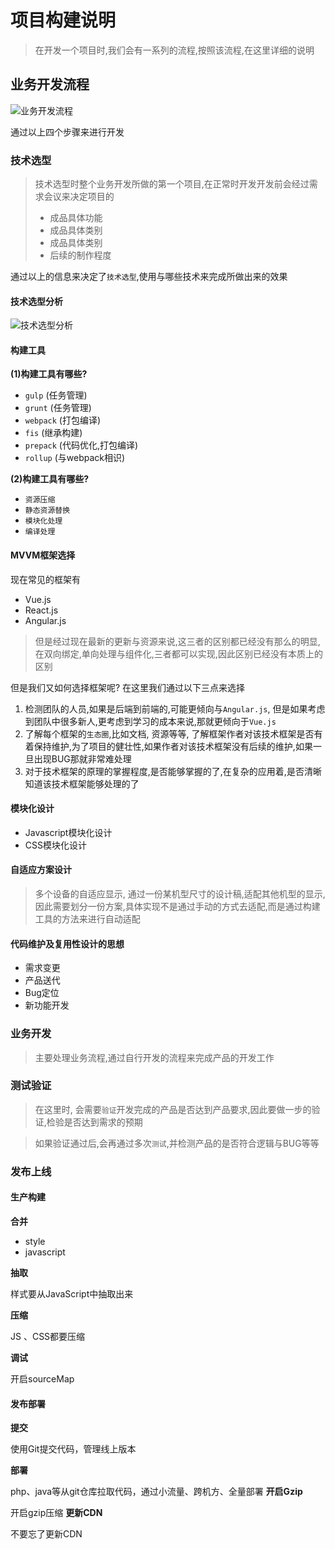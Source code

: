 # 项目构建说明
> 在开发一个项目时,我们会有一系列的流程,按照该流程,在这里详细的说明

## 业务开发流程
![业务开发流程](https://s1.ax2x.com/2018/05/16/xuHOd.png)

通过以上四个步骤来进行开发

### 技术选型
> 技术选型时整个业务开发所做的第一个项目,在正常时开发开发前会经过需求会议来决定项目的
>- 成品具体功能
>- 成品具体类别
>- 成品具体类别
>- 后续的制作程度

通过以上的信息来决定了`技术选型`,使用与哪些技术来完成所做出来的效果


#### 技术选型分析
![技术选型分析](https://s1.ax2x.com/2018/05/16/xuEWH.png)


#### 构建工具

**(1)构建工具有哪些?**
- `gulp` (任务管理)  
- `grunt` (任务管理) 
- `webpack` (打包编译)
- `fis` (继承构建)
- `prepack` (代码优化,打包编译)
- `rollup` (与webpack相识)

**(2)构建工具有哪些?**
- `资源压缩`
- `静态资源替换`
- `模块化处理`
- `编译处理`

#### MVVM框架选择
现在常见的框架有
- Vue.js 
- React.js
- Angular.js

>但是经过现在最新的更新与资源来说,这三者的区别都已经没有那么的明显,在双向绑定,单向处理与组件化,三者都可以实现,因此区别已经没有本质上的区别

但是我们又如何选择框架呢? 在这里我们通过以下三点来选择
1. 检测团队的人员,如果是后端到前端的,可能更倾向与`Angular.js`, 但是如果考虑到团队中很多新人,更考虑到学习的成本来说,那就更倾向于`Vue.js`
2. 了解每个框架的`生态圈`,比如文档, 资源等等, 了解框架作者对该技术框架是否有着保持维护,为了项目的健壮性,如果作者对该技术框架没有后续的维护,如果一旦出现BUG那就非常难处理
3. 对于技术框架的原理的掌握程度,是否能够掌握的了,在复杂的应用着,是否清晰知道该技术框架能够处理的了
#### 模块化设计
- Javascript模块化设计
- CSS模块化设计

#### 自适应方案设计
> 多个设备的自适应显示, 通过一份某机型尺寸的设计稿,适配其他机型的显示,因此需要划分一份方案,具体实现不是通过手动的方式去适配,而是通过构建工具的方法来进行自动适配

#### 代码维护及复用性设计的思想
- 需求变更
- 产品送代
- Bug定位
- 新功能开发
### 业务开发
> 主要处理业务流程,通过自行开发的流程来完成产品的开发工作

### 测试验证
> 在这里时, 会需要`验证`开发完成的产品是否达到产品要求,因此要做一步的验证,检验是否达到需求的预期

>如果验证通过后,会再通过多次`测试`,并检测产品的是否符合逻辑与BUG等等


### 发布上线

#### 生产构建

**合并**
- style
- javascript

**抽取**

样式要从JavaScript中抽取出来

**压缩**

JS 、CSS都要压缩

**调试**

开启sourceMap

#### 发布部署

**提交**

使用Git提交代码，管理线上版本

**部署**

php、java等从git仓库拉取代码，通过小流量、跨机方、全量部署
**开启Gzip**

开启gzip压缩
**更新CDN**

不要忘了更新CDN